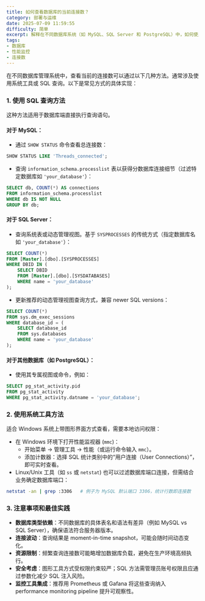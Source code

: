 ```yaml
---
title: 如何查看数据库的当前连接数？
category: 部署与运维
date: 2025-07-09 11:59:55
difficulty: 简单
excerpt: 解释在不同数据库系统（如 MySQL、SQL Server 和 PostgreSQL）中，如何使用 SQL 语句或系统工具来查看当前的连接数量。
tags:
- 数据库
- 性能监控
- 连接数
---
```

在不同数据库管理系统中，查看当前的连接数可以通过以下几种方法。通常涉及使用系统工具或 SQL 查询。以下是常见方式的具体实现：

### 1. 使用 SQL 查询方法

这种方法适用于数据库端直接执行查询语句。

#### 对于 MySQL：

- 通过 `SHOW STATUS` 命令查看总连接数：
```sql
SHOW STATUS LIKE 'Threads_connected';
```
- 查询 `information_schema.processlist` 表以获得分数据库连接细节（过滤特定数据库如 `'your_database'`）：
```sql
SELECT db, COUNT(*) AS connections 
FROM information_schema.processlist 
WHERE db IS NOT NULL 
GROUP BY db;
```
#### 对于 SQL Server：

- 查询系统表或动态管理视图。基于 `SYSPROCESSES` 的传统方式（指定数据库名如 `'your_database'`）：
```sql
SELECT COUNT(*) 
FROM [Master].[dbo].[SYSPROCESSES]
WHERE DBID IN (
    SELECT DBID 
    FROM [Master].[dbo].[SYSDATABASES] 
    WHERE name = 'your_database'
);
```
- 更新推荐的动态管理视图查询方式，兼容 newer SQL versions：
```sql
SELECT COUNT(*) 
FROM sys.dm_exec_sessions 
WHERE database_id = (
    SELECT database_id 
    FROM sys.databases 
    WHERE name = 'your_database'
);
```
#### 对于其他数据库（如 PostgreSQL）：

- 使用其专属视图或命令，例如：
```sql
SELECT pg_stat_activity.pid 
FROM pg_stat_activity 
WHERE pg_stat_activity.datname = 'your_database';
```

### 2. 使用系统工具方法

适合 Windows 系统上带图形界面方式查看，需要本地访问权限：
- 在 Windows 环境下打开性能监视器 (`mmc`)：
  - 开始菜单 → 管理工具 → 性能（或运行命令输入 `mmc`）。
  - 添加计数器：选择 SQL 统计类别中的“用户连接（User Connections）”，即可实时查看。
- Linux/Unix 工具（如 `ss` 或 `netstat`) 也可以过滤数据库端口连接，但需结合业务确定数据库端口：
```bash
netstat -an | grep :3306   # 例子为 MySQL 默认端口 3306，统计行数即连接数
```

### 3. 注意事项和最佳实践

- **数据库类型依赖**：不同数据库的具体表名和语法有差异（例如 MySQL vs SQL Server），确保语法符合服务器版本。
- **连接波动**：查询结果是 moment-in-time snapshot，可能会随时间动态变化。
- **资源限制**：频繁查询连接数可能略增加数据库负载，避免在生产环境高频执行。
- **安全考虑**：图形工具方式受权限约束较严；SQL 方法需管理员账号权限且应通过参数化减少 SQL 注入风险。
- **监控工具集成**：推荐用 Prometheus 或 Gafana 将这些查询纳入 performance monitoring pipeline 提升可观察性。
